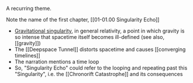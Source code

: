 A recurring theme.

Note the name of the first chapter, [[01-01.00 Singularity Echo]]
* [Gravitational singularity](https://en.wikipedia.org/wiki/Gravitational_singularity), in general relativity, a point in which gravity is so intense that spacetime itself becomes ill-defined (see also, [[gravity]])
* The [[Deepspace Tunnel]] distorts spacetime and causes [[converging timelines]]
* The narration mentions a time loop
* So, "Singularity Echo" could refer to the looping and repeating past this "Singularity", i.e. the [[Chronorift Catastrophe]] and its consequences